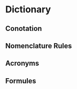 Dictionary
==========

Conotation
-----------

Nomenclature Rules
-------------------

Acronyms
---------

Formules
----------


